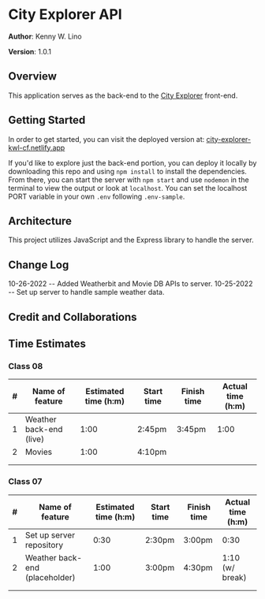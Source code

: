 # City Explorer API

**Author**: Kenny W. Lino

**Version**: 1.0.1

## Overview

This application serves as the back-end to the [City Explorer](https://github.com/kennywlino/city-explorer) front-end.

## Getting Started

In order to get started, you can visit the deployed version at: [city-explorer-kwl-cf.netlify.app](https://city-explorer-kwl-cf.netlify.app)

If you'd like to explore just the back-end portion, you can deploy it locally by downloading this repo and using `npm install` to install the dependencies. From there, you can start the server with `npm start` and use `nodemon` in the terminal to view the output or look at `localhost`. You can set the localhost PORT variable in your own `.env` following `.env-sample`.

## Architecture

This project utilizes JavaScript and the Express library to handle the server.

## Change Log

10-26-2022 -- Added Weatherbit and Movie DB APIs to server.
10-25-2022 -- Set up server to handle sample weather data.

## Credit and Collaborations

## Time Estimates

### Class 08

| #   | Name of feature         | Estimated time (h:m) | Start time | Finish time | Actual time (h:m) |
| --- | ----------------------- | -------------------- | ---------- | ----------- | ----------------- |
| 1   | Weather back-end (live) | 1:00                 | 2:45pm     | 3:45pm      | 1:00              |
| 2   | Movies                  | 1:00                 | 4:10pm     |             |                   |
|     |                         |                      |            |             |                   |
|     |                         |                      |            |             |                   |

### Class 07

| #   | Name of feature                | Estimated time (h:m) | Start time | Finish time | Actual time (h:m) |
| --- | ------------------------------ | -------------------- | ---------- | ----------- | ----------------- |
| 1   | Set up server repository       | 0:30                 | 2:30pm     | 3:00pm      | 0:30              |
| 2   | Weather back-end (placeholder) | 1:00                 | 3:00pm     | 4:30pm      | 1:10 (w/ break)   |
|     |                                |                      |            |             |                   |
|     |                                |                      |            |             |                   |
